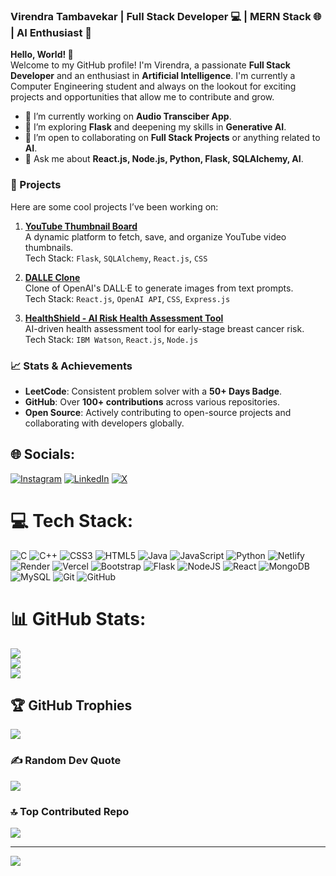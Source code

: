 ### Virendra Tambavekar | Full Stack Developer 💻 | MERN Stack 🌐 | AI Enthusiast 🤖

**Hello, World! 👋**  
Welcome to my GitHub profile! I'm Virendra, a passionate **Full Stack Developer** and an enthusiast in **Artificial Intelligence**. I'm currently a Computer Engineering student and always on the lookout for exciting projects and opportunities that allow me to contribute and grow.

- 🔭 I’m currently working on **Audio Transciber App**.
- 🌱 I’m exploring **Flask** and deepening my skills in **Generative AI**.
- 👯 I’m open to collaborating on **Full Stack Projects** or anything related to **AI**.
- 💬 Ask me about **React.js, Node.js, Python, Flask, SQLAlchemy, AI**.

### 🚀 Projects
Here are some cool projects I’ve been working on:
1. [**YouTube Thumbnail Board**](https://github.com/VirendraT11/Youtube-Thumbnail-Board)  
   A dynamic platform to fetch, save, and organize YouTube video thumbnails.  
   Tech Stack: `Flask`, `SQLAlchemy`, `React.js`, `CSS`
2. [**DALLE Clone**](https://github.com/VirendraT11/dalle_clone)  
   Clone of OpenAI's DALL·E to generate images from text prompts.  
   Tech Stack: `React.js`, `OpenAI API`, `CSS`, `Express.js`

3. [**HealthShield - AI Risk Health Assessment Tool**](https://github.com/VirendraT11/HealthShield)  
   AI-driven health assessment tool for early-stage breast cancer risk.  
   Tech Stack: `IBM Watson`, `React.js`, `Node.js`
   
### 📈 Stats & Achievements
- **LeetCode**: Consistent problem solver with a **50+ Days Badge**.  
- **GitHub**: Over **100+ contributions** across various repositories.  
- **Open Source**: Actively contributing to open-source projects and collaborating with developers globally.

## 🌐 Socials:
[![Instagram](https://img.shields.io/badge/Instagram-%23E4405F.svg?logo=Instagram&logoColor=white)](https://instagram.com/mr.virendra11) [![LinkedIn](https://img.shields.io/badge/LinkedIn-%230077B5.svg?logo=linkedin&logoColor=white)](https://linkedin.com/in/https://www.linkedin.com/in/virendra-tambavekar-74a384257/) [![X](https://img.shields.io/badge/X-black.svg?logo=X&logoColor=white)](https://x.com/https://x.com/VirendraCodes) 

# 💻 Tech Stack:
![C](https://img.shields.io/badge/c-%2300599C.svg?style=for-the-badge&logo=c&logoColor=white) ![C++](https://img.shields.io/badge/c++-%2300599C.svg?style=for-the-badge&logo=c%2B%2B&logoColor=white) ![CSS3](https://img.shields.io/badge/css3-%231572B6.svg?style=for-the-badge&logo=css3&logoColor=white) ![HTML5](https://img.shields.io/badge/html5-%23E34F26.svg?style=for-the-badge&logo=html5&logoColor=white) ![Java](https://img.shields.io/badge/java-%23ED8B00.svg?style=for-the-badge&logo=openjdk&logoColor=white) ![JavaScript](https://img.shields.io/badge/javascript-%23323330.svg?style=for-the-badge&logo=javascript&logoColor=%23F7DF1E) ![Python](https://img.shields.io/badge/python-3670A0?style=for-the-badge&logo=python&logoColor=ffdd54) ![Netlify](https://img.shields.io/badge/netlify-%23000000.svg?style=for-the-badge&logo=netlify&logoColor=#00C7B7) ![Render](https://img.shields.io/badge/Render-%46E3B7.svg?style=for-the-badge&logo=render&logoColor=white) ![Vercel](https://img.shields.io/badge/vercel-%23000000.svg?style=for-the-badge&logo=vercel&logoColor=white) ![Bootstrap](https://img.shields.io/badge/bootstrap-%238511FA.svg?style=for-the-badge&logo=bootstrap&logoColor=white) ![Flask](https://img.shields.io/badge/flask-%23000.svg?style=for-the-badge&logo=flask&logoColor=white) ![NodeJS](https://img.shields.io/badge/node.js-6DA55F?style=for-the-badge&logo=node.js&logoColor=white) ![React](https://img.shields.io/badge/react-%2320232a.svg?style=for-the-badge&logo=react&logoColor=%2361DAFB) ![MongoDB](https://img.shields.io/badge/MongoDB-%234ea94b.svg?style=for-the-badge&logo=mongodb&logoColor=white) ![MySQL](https://img.shields.io/badge/mysql-4479A1.svg?style=for-the-badge&logo=mysql&logoColor=white) ![Git](https://img.shields.io/badge/git-%23F05033.svg?style=for-the-badge&logo=git&logoColor=white) ![GitHub](https://img.shields.io/badge/github-%23121011.svg?style=for-the-badge&logo=github&logoColor=white)
# 📊 GitHub Stats:
![](https://github-readme-stats.vercel.app/api?username=VirendraT11&theme=dark&hide_border=false&include_all_commits=true&count_private=true)<br/>
![](https://github-readme-streak-stats.herokuapp.com/?user=VirendraT11&theme=dark&hide_border=false)<br/>
![](https://github-readme-stats.vercel.app/api/top-langs/?username=VirendraT11&theme=dark&hide_border=false&include_all_commits=true&count_private=true&layout=compact)

## 🏆 GitHub Trophies
![](https://github-profile-trophy.vercel.app/?username=VirendraT11&theme=radical&no-frame=false&no-bg=false&margin-w=4)

### ✍️ Random Dev Quote
![](https://quotes-github-readme.vercel.app/api?type=horizontal&theme=radical)

### 🔝 Top Contributed Repo
![](https://github-contributor-stats.vercel.app/api?username=VirendraT11&limit=5&theme=dark&combine_all_yearly_contributions=true)

---
[![](https://visitcount.itsvg.in/api?id=VirendraT11&icon=0&color=0)](https://visitcount.itsvg.in)

<!-- Proudly created with GPRM ( https://gprm.itsvg.in ) -->
